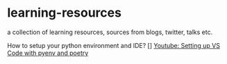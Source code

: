# learning-resources
a collection of learning resources, sources from blogs, twitter, talks etc.



How to setup your python environment and IDE?
[] [Youtube: Setting up VS Code with pyenv and poetry](https://www.youtube.com/watch?v=547Jr26duHQ)
